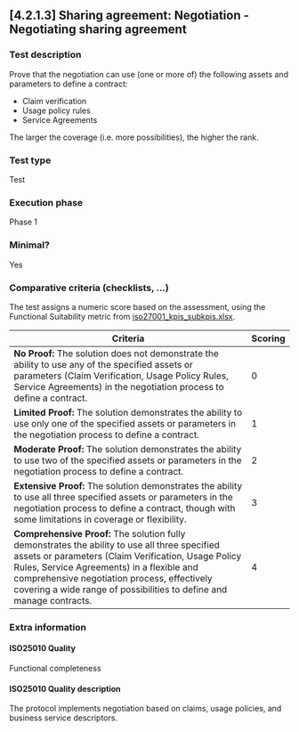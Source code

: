 
## [4.2.1.3] Sharing agreement: Negotiation - Negotiating sharing agreement
 
### Test description
Prove that the negotiation can use (one or more of) the following assets and parameters to define a contract:
- Claim verification
- Usage policy rules
- Service Agreements

The larger the coverage (i.e. more possibilities), the higher the rank.
 
### Test type
Test
 
### Execution phase
Phase 1
 
### Minimal?
Yes

### Comparative criteria (checklists, ...)
The test assigns a numeric score based on the assessment, using the Functional Suitability metric from [iso27001_kpis_subkpis.xlsx](../../../../../design_decisions/background_info/iso27001_kpis_subkpis.xlsx).

| **Criteria** | **Scoring** |
| -------------------------------------------------------------------------------------------------------------------------------- | ----------- |
| **No Proof:** The solution does not demonstrate the ability to use any of the specified assets or parameters (Claim Verification, Usage Policy Rules, Service Agreements) in the negotiation process to define a contract. | 0           |
| **Limited Proof:** The solution demonstrates the ability to use only one of the specified assets or parameters in the negotiation process to define a contract. | 1           |
| **Moderate Proof:** The solution demonstrates the ability to use two of the specified assets or parameters in the negotiation process to define a contract. | 2           |
| **Extensive Proof:** The solution demonstrates the ability to use all three specified assets or parameters in the negotiation process to define a contract, though with some limitations in coverage or flexibility. | 3           |
| **Comprehensive Proof:** The solution fully demonstrates the ability to use all three specified assets or parameters (Claim Verification, Usage Policy Rules, Service Agreements) in a flexible and comprehensive negotiation process, effectively covering a wide range of possibilities to define and manage contracts. | 4           |

### Extra information
#### ISO25010 Quality
Functional completeness
#### ISO25010 Quality description
The protocol implements negotiation based on claims, usage policies, and business service descriptors.
    